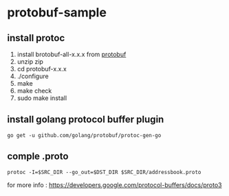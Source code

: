 # protobuf-sample

## install protoc

1. install brotobuf-all-x.x.x from [protobuf](https://developers.google.com/protocol-buffers/docs/downloads)
2. unzip zip
3. cd protobuf-x.x.x
4. ./configure
5. make
6. make check
6. sudo make install

## install golang protocol buffer plugin

`go get -u github.com/golang/protobuf/protoc-gen-go`

## comple .proto

`protoc -I=$SRC_DIR --go_out=$DST_DIR $SRC_DIR/addressbook.proto`


for more info :
https://developers.google.com/protocol-buffers/docs/proto3
